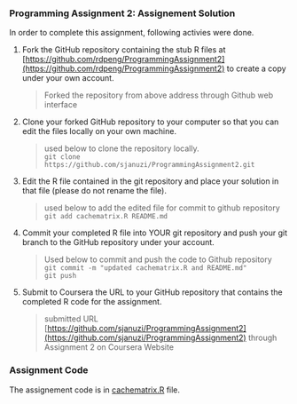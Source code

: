### Programming Assignment 2: Assignement Solution

In order to complete this assignment, following activies were done.

1.  Fork the GitHub repository containing the stub R files at
    [https://github.com/rdpeng/ProgrammingAssignment2](https://github.com/rdpeng/ProgrammingAssignment2) to create a copy under your own account.
    > Forked the repository from above address through Github web interface
    
2.  Clone your forked GitHub repository to your computer so that you can edit the files locally on your own machine.
    > used below to clone the repository locally.  
    > `git clone https://github.com/sjanuzi/ProgrammingAssignment2.git`
    
3.  Edit the R file contained in the git repository and place your solution in that file (please do not rename the file).
    > used below to add the edited file for commit to github repository  
    > `git add cachematrix.R README.md`
    
4.  Commit your completed R file into YOUR git repository and push your git branch to the GitHub repository under your account.
    > Used below to commit and push the code to Github repository  
    > `git commit -m "updated cachematrix.R and README.md"`  
    > `git push`
    
5.  Submit to Coursera the URL to your GitHub repository that contains the completed R code for the assignment.
    > submitted URL [https://github.com/sjanuzi/ProgrammingAssignment2](https://github.com/sjanuzi/ProgrammingAssignment2) through Assignment 2 on Coursera Website
    
    
### Assignment Code 

The assignement code is in [cachematrix.R](cachematrix.R) file.
